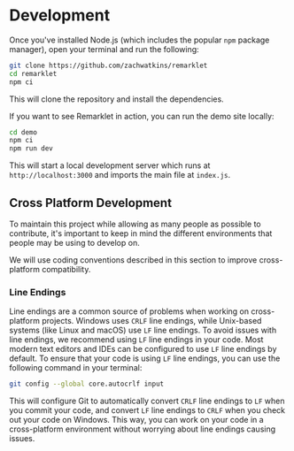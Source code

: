 # Development

Once you've installed Node.js (which includes the popular `npm` package manager), open your terminal and run the following:

```sh
git clone https://github.com/zachwatkins/remarklet
cd remarklet
npm ci
```

This will clone the repository and install the dependencies.

If you want to see Remarklet in action, you can run the demo site locally:

```sh
cd demo
npm ci
npm run dev
```

This will start a local development server which runs at `http://localhost:3000` and imports the main file at `index.js`.

## Cross Platform Development

To maintain this project while allowing as many people as possible to contribute, it's important to keep in mind the different environments that people may be using to develop on.

We will use coding conventions described in this section to improve cross-platform compatibility.

### Line Endings

Line endings are a common source of problems when working on cross-platform projects. Windows uses `CRLF` line endings, while Unix-based systems (like Linux and macOS) use `LF` line endings.
To avoid issues with line endings, we recommend using `LF` line endings in your code. Most modern text editors and IDEs can be configured to use `LF` line endings by default.
To ensure that your code is using `LF` line endings, you can use the following command in your terminal:

```sh
git config --global core.autocrlf input
```

This will configure Git to automatically convert `CRLF` line endings to `LF` when you commit your code, and convert `LF` line endings to `CRLF` when you check out your code on Windows.
This way, you can work on your code in a cross-platform environment without worrying about line endings causing issues.
